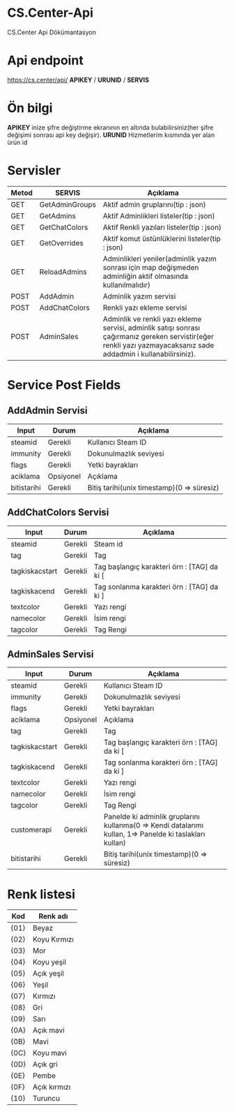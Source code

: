 # CS.Center-Api
CS.Center Api Dökümantasyon

# Api endpoint
https://cs.center/api/ **APIKEY** / **URUNID** / **SERVIS**

# Ön bilgi
**APIKEY** inize şifre değiştirme ekranının en altında bulabilirsiniz(her şifre değişimi sonrası api key değişir).
**URUNID** Hizmetlerim kısmında yer alan ürün id


# Servisler

Metod | SERVIS | Açıklama
------------- | ------------- | -------------
GET | GetAdminGroups | Aktif admin gruplarını(tip : json)
GET | GetAdmins | Aktif Adminlikleri listeler(tip : json)
GET | GetChatColors | Aktif Renkli yazıları listeler(tip : json)
GET | GetOverrides | Aktif komut üstünlüklerini listeler(tip : json)
GET | ReloadAdmins | Adminlikleri yeniler(adminlik yazım sonrası için map değişmeden adminliğin aktif olmasında kullanılmalıdır)
POST | AddAdmin | Adminlik yazım servisi
POST | AddChatColors | Renkli yazı ekleme servisi
POST | AdminSales | Adminlik ve renkli yazı ekleme servisi, adminlik satışı sonrası çağırmanız gereken servistir(eğer renkli yazı yazmayacaksanız sade addadmin i kullanabilirsiniz).

# Service Post Fields

## AddAdmin Servisi

Input | Durum | Açıklama
------------- | ------------- | -------------
steamid | Gerekli | Kullanıcı Steam ID
immunity | Gerekli | Dokunulmazlık seviyesi
flags | Gerekli | Yetki bayrakları
aciklama | Opsiyonel | Açıklama
bitistarihi | Gerekli | Bitiş tarihi(unix timestamp)(0 => süresiz)

## AddChatColors Servisi

Input | Durum | Açıklama
------------- | ------------- | -------------
steamid | Gerekli | Steam id
tag | Gerekli | Tag
tagkiskacstart | Gerekli | Tag başlangıç karakteri örn : [TAG] da ki [
tagkiskacend | Gerekli | Tag sonlanma karakteri örn : [TAG] da ki ]
textcolor | Gerekli | Yazı rengi
namecolor | Gerekli | İsim rengi
tagcolor | Gerekli | Tag Rengi

## AdminSales Servisi

Input | Durum | Açıklama
------------- | ------------- | -------------
steamid | Gerekli | Kullanıcı Steam ID
immunity | Gerekli | Dokunulmazlık seviyesi
flags | Gerekli | Yetki bayrakları
aciklama | Opsiyonel | Açıklama
tag | Gerekli | Tag
tagkiskacstart | Gerekli | Tag başlangıç karakteri örn : [TAG] da ki [
tagkiskacend | Gerekli | Tag sonlanma karakteri örn : [TAG] da ki ]
textcolor | Gerekli | Yazı rengi
namecolor | Gerekli | İsim rengi
tagcolor | Gerekli | Tag Rengi
customerapi | Gerekli | Panelde ki adminlik gruplarını kullanma(0 => Kendi datalarımı kullan, 1=> Panelde ki taslakları kullan)
bitistarihi | Gerekli | Bitiş tarihi(unix timestamp)(0 => süresiz)

# Renk listesi

Kod| Renk adı
------------- | -------------
{01}|Beyaz
{02}|Koyu Kırmızı
{03}|Mor
{04}|Koyu yeşil
{05}|Açık yeşil
{06}|Yeşil
{07}|Kırmızı
{08}|Gri
{09}|Sarı
{0A}|Açık mavi
{0B}|Mavi
{0C}|Koyu mavi
{0D}|Açık gri
{0E}|Pembe
{0F}|Açık kırmızı
{10}|Turuncu
